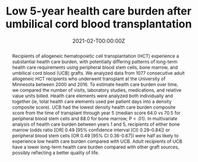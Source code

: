 ---
title: "Low 5-year health care burden after umbilical cord blood transplantation"

# Authors
# If you created a profile for a user (e.g. the default `admin` user), write the username (folder name) here 
# and it will be replaced with their full name and linked to their profile.
authors:
- admin
- Jesus Garcia Garcia, BS, Sonya Grillo, Qing Cao, MS, Claudio G Brunstein, MD PhD, Mukta Arora, MD, Margaret L. MacMillan, MD, John E. Wagner, MD, Daniel J. Weisdorf, MD, Shernan G. Holtan, MD

# Author notes (optional)
author_notes:
- "Equal contribution"
- "Equal contribution"

date: "2021-02-T00:00:00Z"
doi: "https://doi.org/10.1182/bloodadvances.2020003369"

# Schedule page publish date (NOT publication's date).
publishDate: "2021-02-T00:00:00Z"

# Publication type.
# Legend: 0 = Uncategorized; 1 = Conference paper; 2 = Journal article;
# 3 = Preprint / Working Paper; 4 = Report; 5 = Book; 6 = Book section;
# 7 = Thesis; 8 = Patent
publication_types: ["2"]

# Publication name and optional abbreviated publication name.
publication: In *Blood Advances*
publication_short: In *Blood Advances*

abstract: Recipients of allogeneic hematopoietic cell transplantation (HCT) experience a substantial health care burden, with potentially differing patterns of long-term health care requirements using peripheral blood stem cells, bone marrow, and umbilical cord blood (UCB) grafts. We analyzed data from 1077 consecutive adult allogeneic HCT recipients who underwent transplant at the University of Minnesota between 2000 and 2016. To estimate health care burden over time, we compared the number of visits, laboratory studies, medications, and relative value units billed. Health care elements were analyzed both individually and together (ie, total health care elements used per patient days into a density composite score). UCB had the lowest density health care burden composite score from the time of transplant through year 5 (median score 64.0 vs 70.5 for peripheral blood stem cells and 88.0 for bone marrow; P < .01). In multivariate analysis of health care burden between years 1 and 5, recipients of either bone marrow (odds ratio [OR] 0.49 [95% confidence interval (CI) 0.29-0.84]) or peripheral blood stem cells (OR 0.49 [95% CI 0.36-0.67]) were half as likely to experience low health care burden compared with UCB. Adult recipients of UCB have a lower long-term health care burden compared with other graft sources, possibly reflecting a better quality of life.

# Summary. An optional shortened abstract.
summary: Recipients of allogeneic hematopoietic stem cell transplantation experience a significant short-term and long-term healthcare burden with differing general patterns of late effects between graft sources.

tags: []

# Display this page in the Featured widget?
featured: true

# Custom links (uncomment lines below)
# links:
# - name: Custom Link
#   url: http://example.org

url_pdf: ''
url_code: ''
url_dataset: ''
url_poster: ''
url_project: ''
url_slides: ''
url_source: ''
url_video: ''

# Featured image
# To use, add image named `featured.jpg/png` to your page's folder. 
image:
  caption: 'Image credit: [**Unsplash**](https://unsplash.com/photos/pLCdAaMFLTE)'
  focal_point: ""
  preview_only: false

# Associated Projects (optional).
#   Associate this publication with one or more of your projects.
#   Simply enter your project's folder or file name without extension.
#   E.g. `internal-project` references `content/project/internal-project/index.md`.
#   Otherwise, set `projects: []`.
projects: []

# Slides (optional).
#   Associate this publication with Markdown slides.
#   Simply enter your slide deck's filename without extension.
#   E.g. `slides: "example"` references `content/slides/example/index.md`.
#   Otherwise, set `slides: ""`.
slides: ""

#{{% callout note %}}
#Click the *Cite* button above to demo the feature to enable visitors to import publication metadata into their reference #management software.
#{{% /callout %}}

#{{% callout note %}}
#Create your slides in Markdown - click the *Slides* button to check out the example.
#{{% /callout %}}

# Supplementary notes can be added here, including [code, math, and images](https://wowchemy.com/docs/writing-markdown-latex/).

# --- can be added above {{}} to add code.
---